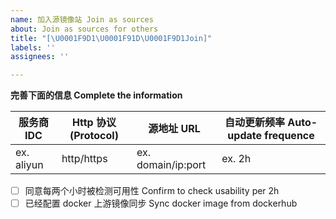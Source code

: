 ```yaml
---
name: 加入源镜像站 Join as sources
about: Join as sources for others
title: "[\U0001F9D1‍\U0001F91D‍\U0001F9D1Join]"
labels: ''
assignees: ''

---
```


**完善下面的信息 Complete the information**

| 服务商 IDC | Http 协议(Protocol) | 源地址 URL | 自动更新频率 Auto-update frequence |
| --- | --- | --- | --- |
| ex. aliyun | http/https |ex. domain/ip:port |  ex. 2h |

- [ ] 同意每两个小时被检测可用性 Confirm to check usability per 2h
- [ ] 已经配置 docker 上游镜像同步 Sync docker image from dockerhub
